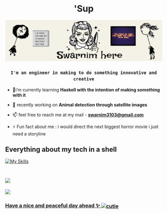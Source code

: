 <h1 align="center">'Sup</h1>

![Swarnim this side](banner.png)
**<h3 align="center">`I'm an engineer in making to do something innovative and creative`</h3>**

- 🔭i’m currently learning **Haskell with the intention of making something with it**
  
- 🌱 recently working on **Animal detection through satellite images**

- 📫 feel free to reach me at my mail - **swarnim3103@gmail.com**

- ⚡ Fun fact about me : i would direct the next biggest horror movie i just need a storyline

<p align="left">
</p>

<h2>Everything about my tech in a shell</h2>

[![My Skills](https://skillicons.dev/icons?i=js,html,css,tailwind,js,threejs,py,blender,c,cpp,electron,figma,firebase,linux,neovim,ubuntu,php,pytorch)](https://skillicons.dev)

<br>


<p>
  <a href="https://github.com/swarnim3103">
    <img
         height="150em"
         src="https://github-readme-stats.vercel.app/api?username=swarnim3103&theme=dracula&show_icons=true&hide_border=false&count_private=true"
    /><br><br>
  <a href="https://github.com/swarnim3103">
    <img
         height="150em"
         src="https://github-readme-streak-stats.herokuapp.com/?user=swarnim3103&theme=dracula&hide_border=false"
    />
</p>

### Have a nice and peaceful day ahead ✨ <img src="souichi.png" alt="cutie" width="100" align="center">


